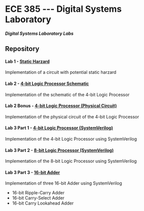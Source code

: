 # ECE 385 --- Digital Systems Laboratory
##### Digital Systems Laboratory Labs

## Repository
#### Lab 1 - [Static Harzard]()
Implementation of a circuit with potential static harzard

#### Lab 2 - [4-bit Logic Processor Schematic](https://gitlab.engr.illinois.edu/hongboz2/digital_systems_laboratory/-/tree/main/4-bit_logic_processor_schematic)

Implementation of the schematic of the 4-bit Logic Processor

#### Lab 2 Bonus - [4-bit Logic Processor (Physical Circuit)](https://gitlab.engr.illinois.edu/hongboz2/digital_systems_laboratory/-/tree/main/Switch)

Implementation of the physical circuit of the 4-bit Logic Processor

#### Lab 3 Part 1 - [4-bit Logic Processor (SystemVerilog)](https://gitlab.engr.illinois.edu/hongboz2/digital_systems_laboratory/-/tree/main/4-bit_logic_processor)

Implementation of the 4-bit Logic Processor using SystemVerilog

#### Lab 3 Part 2 - [8-bit Logic Processor (SystemVerilog)](https://gitlab.engr.illinois.edu/hongboz2/digital_systems_laboratory/-/tree/main/8-bit_logic_processor)

Implementation of the 8-bit Logic Processor using SystemVerilog

#### Lab 3 Part 3 - [16-bit Adder]()

Implementation of three 16-bit Adder using SystemVerilog
* 16-bit Ripple-Carry Adder
* 16-bit Carry-Select Adder
* 16-bit Carry Lookahead Adder
